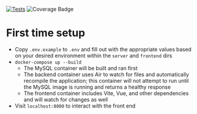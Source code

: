 [![Tests](https://github.com/DI-Tony-Reed/go-web-service/actions/workflows/tests.yml/badge.svg)](https://github.com/DI-Tony-Reed/go-web-service/actions/workflows/tests.yml)
![Coverage Badge](https://img.shields.io/badge/Coverage-91.6%25-brightgreen.svg)

# First time setup
- Copy `.env.example` to `.env` and fill out with the appropriate values based on your
  desired environment within the `server` and `frontend` dirs
- `docker-compose up --build`
    - The MySQL container will be built and ran first
    - The backend container uses Air to watch for files and automatically recompile the application; this container
      will not attempt to run until the MySQL image is running and returns a healthy response
    - The frontend container includes Vite, Vue, and other dependencies and will watch for changes as well
- Visit `localhost:8000` to interact with the front end
